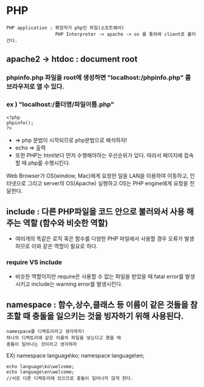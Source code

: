 # PHP

```
PHP application : 확장자가 php인 파일(소프트웨어)
                  PHP Interpreter -> apache -> os 를 통하여 client로 흘러 간다.
```

## apache2 -> htdoc : document root   
### phpinfo.php 파일을 root에 생성하면 "localhost:/phpinfo.php" 를 브라우저로 열 수 있다.
### ex ) "localhost:/폴더명/파일이름.php"

```
<?php
phpinfo();
?>
```

* <?php?> => php 문법이 시작되므로 php문법으로 해석하자!
* echo => 출력
* 또한 PHP는 html보다 먼저 수행해야하는 우선순위가 있다. 따라서 페이지에 접속할 때 php를 수행시킨다.

Web Browser가 OS(window, Mac)에게 요청한 일을 LAN을 이용하여 이동하고, 인터넷으로 그리고 server의 OS(Apache) 실행하고
OS는 PHP engine에게 요청을 전달한다. 

## include : 다른 PHP파일을 코드 안으로 불러와서 사용 해주는 역할 (함수와 비슷한 역할)
- 여러개의 똑같은 로직 혹은 함수를 다양한 PHP 파일에서 사용할 경우 오류가 발생하므로 이와 같은 역할이 필요로 하다.
### require VS include 
- 비슷한 역할이지만 require은 사용할 수 없는 파일을 받았을 때 fatal error를 발생시키고 include는 warning error를 발생시킨다.

## namespace : 함수,상수,클래스 등 이름이 같은 것들을 참조할 때 충돌을 일으키는 것을 빙자하기 위해 사용된다.

```
namespace를 디렉토리라고 생각하자!
하나의 디렉토리에 같은 이름의 파일을 넣는다고 했을 때
충돌이 일어나는 것이라고 생각하자
```
EX) namespace language\ko;
    namespace language\en;
    
    echo language\ko\welcome;
    echo language\en\welcome;
    //서로 다른 디렉토리에 있으므로 충돌이 일어나지 않게 한다.



                  
